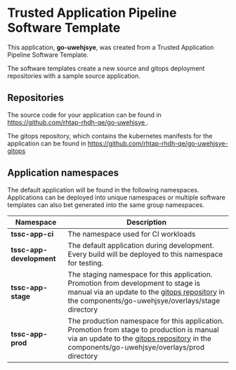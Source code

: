 # Trusted Application Pipeline Software Template

This application, **go-uwehjsye**, was created from a Trusted Application Pipeline Software Template.

The software templates create a new source and gitops deployment repositories with a sample source application. 

## Repositories

The source code for your application can be found in [https://github.com/rhtap-rhdh-qe/go-uwehjsye ](https://github.com/rhtap-rhdh-qe/go-uwehjsye ).
 
The gitops repository, which contains the kubernetes manifests for the application can be found in 
[https://github.com/rhtap-rhdh-qe/go-uwehjsye-gitops ](https://github.com/rhtap-rhdh-qe/go-uwehjsye-gitops ) 

## Application namespaces 

The default application will be found in the following namespaces. Applications can be deployed into unique namespaces or multiple software templates can also bet generated into the same group namespaces.  

|  Namespace   |  Description   |  
| -------- | -------- |
| **tssc-app-ci** | The namespace used for CI workloads |
| **tssc-app-development** | The default application during development. Every build will be deployed to this namespace for testing. |
| **tssc-app-stage** | The staging namespace for this application. Promotion from development to stage is manual via an update to the [gitops repository](https://github.com/rhtap-rhdh-qe/go-uwehjsye-gitops ) in the components/go-uwehjsye/overlays/stage directory |
| **tssc-app-prod** | The production namespace for this application. Promotion from stage to production is manual via an update to the [gitops repository](https://github.com/rhtap-rhdh-qe/go-uwehjsye-gitops ) in the components/go-uwehjsye/overlays/prod directory |